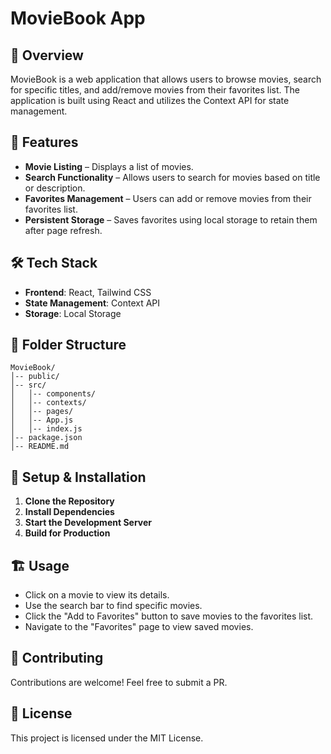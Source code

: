 # MovieBook App

## 📌 Overview

MovieBook is a web application that allows users to browse movies, search for specific titles, and add/remove movies from their favorites list. The application is built using React and utilizes the Context API for state management.

## 🚀 Features

- **Movie Listing** – Displays a list of movies.
- **Search Functionality** – Allows users to search for movies based on title or description.
- **Favorites Management** – Users can add or remove movies from their favorites list.
- **Persistent Storage** – Saves favorites using local storage to retain them after page refresh.

## 🛠️ Tech Stack

- **Frontend**: React, Tailwind CSS
- **State Management**: Context API
- **Storage**: Local Storage

## 📂 Folder Structure

```
MovieBook/
│-- public/
│-- src/
│   │-- components/
│   │-- contexts/
│   │-- pages/
│   │-- App.js
│   │-- index.js
│-- package.json
│-- README.md
```

## 🔧 Setup & Installation

1. **Clone the Repository**
2. **Install Dependencies**
3. **Start the Development Server**
4. **Build for Production**

## 🏗️ Usage

- Click on a movie to view its details.
- Use the search bar to find specific movies.
- Click the "Add to Favorites" button to save movies to the favorites list.
- Navigate to the "Favorites" page to view saved movies.

## 🤝 Contributing

Contributions are welcome! Feel free to submit a PR.

## 📜 License

This project is licensed under the MIT License.
